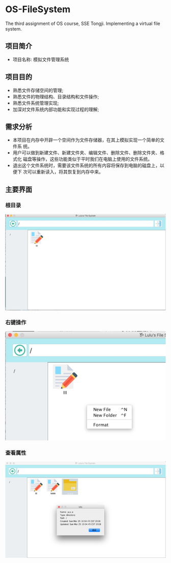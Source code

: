 # OS-FileSystem
The third assignment of OS course, SSE Tongji. Implementing a virtual file system.
## 项目简介
- 项目名称: 模拟文件管理系统

## 项目目的
- 熟悉文件存储空间的管理;
- 熟悉文件的物理结构、目录结构和文件操作;
- 熟悉文件系统管理实现;
- 加深对文件系统内部功能和实现过程的理解;

## 需求分析
- 本项目在内存中开辟一个空间作为文件存储器，在其上模拟实现一个简单的文件系 统。
- 用户可以做到新建文件、新建文件夹、编辑文件、删除文件、删除文件夹、格式化 磁盘等操作，这些功能类似于平时我们在电脑上使用的文件系统。
- 退出这个文件系统时，需要该文件系统的所有内容将保存到电脑的磁盘上，以便下 次可以重新读入，将其恢复到内存中来。

## 主要界面
### 根目录
![img](https://github.com/luluuuuuu/OS-FileSystem/blob/master/%E8%AF%B4%E6%98%8E%E6%96%87%E6%A1%A3/1.jpeg)

### 右键操作
![img](https://github.com/luluuuuuu/OS-FileSystem/blob/master/%E8%AF%B4%E6%98%8E%E6%96%87%E6%A1%A3/2.jpeg)

### 查看属性
![img](https://github.com/luluuuuuu/OS-FileSystem/blob/master/%E8%AF%B4%E6%98%8E%E6%96%87%E6%A1%A3/3.jpeg)
